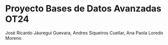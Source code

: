 # Proyecto Bases de Datos Avanzadas OT24
José Ricardo Jáuregui Guevara, Andres Siqueiros Cuellar, Ana Paola Loredo Moreno
